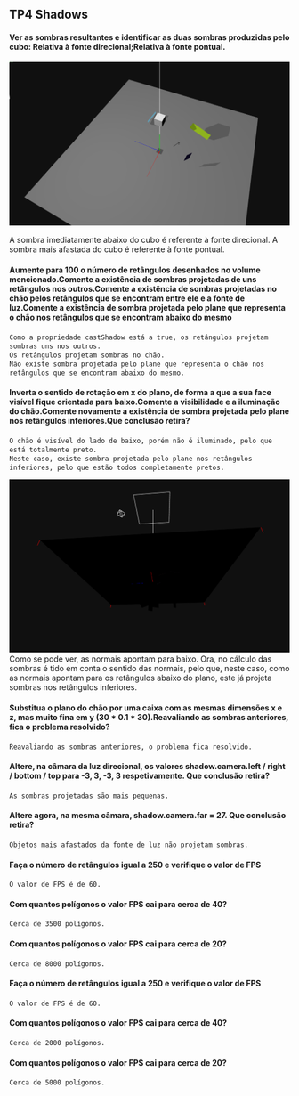## TP4 Shadows


#### Ver as sombras resultantes e identificar as duas sombras produzidas pelo cubo: Relativa à fonte direcional;Relativa à fonte pontual.

![Alt text](screenshots/1.png)

   A sombra imediatamente abaixo do cubo é referente à fonte direcional. A sombra mais afastada do cubo é referente à fonte pontual.

#### Aumente para 100 o número de retângulos desenhados no volume mencionado.Comente a existência de sombras projetadas de uns retângulos nos outros.Comente a existência de sombras projetadas no chão pelos retângulos que se encontram entre ele e a fonte de luz.Comente a existência de sombra projetada pelo plane que representa o chão nos retângulos que se encontram abaixo do mesmo
    Como a propriedade castShadow está a true, os retângulos projetam sombras uns nos outros.
    Os retângulos projetam sombras no chão.
    Não existe sombra projetada pelo plane que representa o chão nos retângulos que se encontram abaixo do mesmo.

#### Inverta o sentido de rotação em x do plano, de forma a que a sua face visível fique orientada para baixo.Comente a visibilidade e a iluminação do chão.Comente novamente a existência de sombra projetada pelo plane nos retângulos inferiores.Que conclusão retira?
    O chão é visível do lado de baixo, porém não é iluminado, pelo que está totalmente preto.
    Neste caso, existe sombra projetada pelo plane nos retângulos inferiores, pelo que estão todos completamente pretos.

![Alt text](screenshots/2.png)
Como se pode ver, as normais apontam para baixo. Ora, no cálculo das sombras é tido em conta o sentido das normais, pelo que, neste caso, como as normais apontam para os retângulos abaixo do plano, este já projeta sombras nos retângulos inferiores.

#### Substitua o plano do chão por uma caixa com as mesmas dimensões x e z, mas muito fina em y (30 * 0.1 * 30).Reavaliando as sombras anteriores, fica o problema resolvido?
    Reavaliando as sombras anteriores, o problema fica resolvido.

#### Altere, na câmara da luz direcional, os valores shadow.camera.left / right / bottom / top para -3, 3, -3, 3 respetivamente. Que conclusão retira?
    As sombras projetadas são mais pequenas.

#### Altere agora, na mesma câmara, shadow.camera.far = 27. Que conclusão retira?
    Objetos mais afastados da fonte de luz não projetam sombras.

#### Faça o número de retângulos igual a 250 e verifique o valor de FPS
    O valor de FPS é de 60.
    
#### Com quantos polígonos o valor FPS cai para cerca de 40?
    Cerca de 3500 polígonos.

#### Com quantos polígonos o valor FPS cai para cerca de 20?
    Cerca de 8000 polígonos.

#### Faça o número de retângulos igual a 250 e verifique o valor de FPS
    O valor de FPS é de 60.

#### Com quantos polígonos o valor FPS cai para cerca de 40?
    Cerca de 2000 polígonos.

#### Com quantos polígonos o valor FPS cai para cerca de 20?
    Cerca de 5000 polígonos.